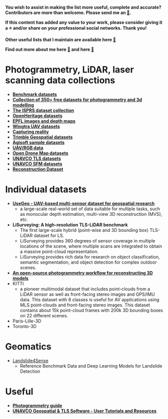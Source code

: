 **You wish to assist in making the list more useful, complete and accurate? Contributors are more than welcome. Please send me an [:e-mail:](mailto:mvarga1989@gmail.com).**

**If this content has added any value to your work, please consider giving it a :star: and/or share on your professional social networks. Thank you!**

**Other useful lists that I maintain are available here [:link:](https://github.com/mvarga1989#community-lists-that-i-maintain)**

**Find out more about me here [:link:](https://mvarga1989.github.io/Matej_Varga/) and here [:link:](https://mvarga1989.github.io/mvarga1989_linktree/)**


# Photogrammetry, LiDAR, laser scanning data collections
- [**Benchmark datasets**](https://benchmedata.org/BeMeDa)
- [**Collection of 350+ free datasets for photogrammetry and 3d modelling**](https://github.com/natowi/photogrammetry_datasets)
- [**The ISPRS dataset collection**](https://www.isprs.org/data/)
- [**OpenHeritage datasets**](https://openheritage3d.org/data#%7B%7D)
- [**EPFL images and depth maps**](https://documents.epfl.ch/groups/c/cv/cvlab-unit/www/data/multiview/denseMVS.html)
- [**Wingtra UAV datasets**](https://wingtra.com/mapping-drone-wingtraone/aerial-map-types/data-sets-and-maps/)
- [**Capturing reality**](https://www.capturingreality.com/free-datasets)
- [**Trimble Geospatial datasets**](https://geospatial.trimble.com/en/datasets)
- [**Agisoft sample datasets**](https://www.agisoft.com/downloads/sample-data/)
- [**UAV/RGB data**](https://zenodo.org/search?q=metadata.creators.person_or_org.name%3A%22Skaloud%2C%20Jan%22&f=resource_type%3Adataset&l=list&p=1&s=10&sort=bestmatch)
- [**Open Drone Map datasets**](https://www.opendronemap.org/odm/datasets/)
- [**UNAVCO TLS datasets**](https://tls.unavco.org/projects/)
- [**UNAVCO SFM datasets**](https://tls.unavco.org/sfm_projects)
- [**Reconstruction Dataset**](https://github.com/rperrot/ReconstructionDataSet)

# Individual datasets
- [**UseGeo - UAV-based multi-sensor dataset for geospatial research**](https://github.com/3DOM-FBK/usegeo)
   - a large-scale real-world set of data suitable for multiple tasks, such as monocular depth estimation, multi-view 3D reconstruction (MVS), etc.
- **LiSurveying: A high-resolution TLS-LiDAR benchmark**
   - The first large-scale hybrid (point-wise and 3D bounding box) TLS-LiDAR dataset for LS.
   - LiSurveying provides 360 degrees of sensor coverage in multiple locations of the scene, where multiple scans are integrated to obtain a massive point-cloud representation.
   - LiSurveying provides rich data for research on object classification, semantic segmentation, and object detection for complex outdoor scenes.
- [**An open-source photogrammetry workflow for reconstructing 3D models**](https://osf.io/b39yx/)
-  KITTI
   - a pioneer multimodal dataset that includes point-clouds from a LiDAR sensor as well as front-facing stereo images and GPS/IMU data. This dataset with 8 classes is useful for AV applications using MLS point-clouds and front-facing stereo images. This dataset contains about 15k point-cloud frames with 200k 3D bounding boxes on 22 different scenes.
-  Paris-Lille-3D
-  Toronto-3D
# Geomatics 
- [Landslide4Sense](https://github.com/iarai/Landslide4Sense-2022)
   - Reference Benchmark Data and Deep Learning Models for Landslide Detection
# Useful

- [**Photogrammetry guide**](https://github.com/mikeroyal/Photogrammetry-Guide)
- [**UNAVCO Geospatial & TLS Software - User Tutorials and Resources**](https://kb.unavco.org/article/unavco-geospatial-tls-software-user-tutorials-and-resources-826.html)